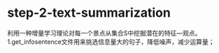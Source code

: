 # step-2-text-summarization
利用一种增量学习理论对每一个景点从集合S中挖掘潜在的特征—观点。
1.get_infosentence文件用来挑选信息量大的句子，降低噪声，减少运算量；
